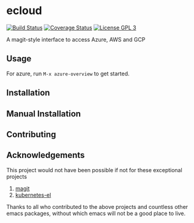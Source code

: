 # ecloud
[![Build Status](https://travis-ci.org/techniumlabs/ecloud.svg?branch=master)](https://travis-ci.org/techniumlabs/ecloud)
[![Coverage Status](https://coveralls.io/repos/github/techniumlabs/ecloud/badge.svg?branch=master)](https://coveralls.io/github/techniumlabs/ecloud?branch=master)
[![License GPL 3](https://img.shields.io/github/license/techniumlabs/ecloud.svg)](LICENSE)

A magit-style interface to access Azure, AWS and GCP

## Usage
For azure, run `M-x azure-overview` to get started.

## Installation

## Manual Installation

## Contributing

## Acknowledgements
This project would not have been possible if not for these exceptional projects 
1. [magit](https://github.com/magit/magit)
2. [kubernetes-el](https://github.com/chrisbarrett/kubernetes-el)

Thanks to all who contributed to the above projects and countless other emacs packages, without which emacs will not be a good place to live.


